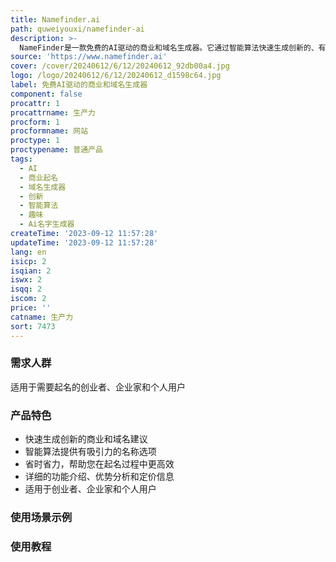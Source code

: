 ```yaml
---
title: Namefinder.ai
path: quweiyouxi/namefinder-ai
description: >-
  NameFinder是一款免费的AI驱动的商业和域名生成器。它通过智能算法快速生成创新的、有吸引力的商业和域名建议，帮助您在起名过程中省时省力。NameFinder还提供详细的功能介绍、优势分析、定价信息以及定位等内容，以帮助您更好地了解和选择适合您的产品名称。无论您是创业者、企业家还是个人用户，NameFinder都能满足您的起名需求。
source: 'https://www.namefinder.ai'
cover: /cover/20240612/6/12/20240612_92db00a4.jpg
logo: /logo/20240612/6/12/20240612_d1598c64.jpg
label: 免费AI驱动的商业和域名生成器
component: false
procattr: 1
procattrname: 生产力
procform: 1
procformname: 网站
proctype: 1
proctypename: 普通产品
tags:
  - AI
  - 商业起名
  - 域名生成器
  - 创新
  - 智能算法
  - 趣味
  - Ai名字生成器
createTime: '2023-09-12 11:57:28'
updateTime: '2023-09-12 11:57:28'
lang: en
isicp: 2
isqian: 2
iswx: 2
isqq: 2
iscom: 2
price: ''
catname: 生产力
sort: 7473
---
```




### 需求人群
适用于需要起名的创业者、企业家和个人用户

### 产品特色
- 快速生成创新的商业和域名建议
- 智能算法提供有吸引力的名称选项
- 省时省力，帮助您在起名过程中更高效
- 详细的功能介绍、优势分析和定价信息
- 适用于创业者、企业家和个人用户

### 使用场景示例


### 使用教程


  
